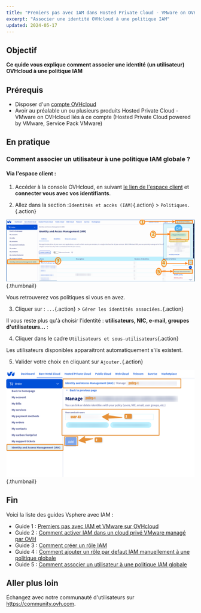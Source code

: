 ```yaml
---
title: "Premiers pas avec IAM dans Hosted Private Cloud - VMware on OVHcloud"
excerpt: "Associer une identité OVHcloud à une politique IAM"
updated: 2024-05-17
---
```


## Objectif
**Ce quide vous explique comment associer une identité (un utilisateur) OVHcloud à une politique IAM**

## Prérequis
- Disposer d'un [compte OVHcloud](/pages/account_and_service_management/account_information/ovhcloud-account-creation)
- Avoir au préalable un ou plusieurs produits Hosted Private Cloud - VMware on OVHcloud liés à ce compte (Hosted Private Cloud powered by VMware, Service Pack VMware)

## En pratique

### Comment associer un utilisateur à une politique IAM globale ?

#### Via l'espace client :

1. Accéder à la console OVHcloud, en suivant [le lien de l'espace client](/links/manager) et **connecter vous avec vos identifiants**.

2. Allez dans la section :`Identités et accès (IAM)`{.action} > `Politiques.`{.action}

![IAM USER POLICY](images/iam_user_policy_4.png){.thumbnail}

Vous retrouverez vos politiques si vous en avez.

3. Cliquer sur : `...`{.action} > `Gérer les identités associées.`{.action}

Il vous reste plus qu'à choisir l'identité : **utilisateurs, NIC, e-mail, groupes d'utilisateurs...** :

4. Cliquer dans le cadre `Utilisateurs et sous-utilisateurs`{.action} 

Les utilisateurs disponibles apparaitront automatiquement s'ils existent.

5. Valider votre choix en cliquant sur `Ajouter.`{.action}

![IAM user policy](images/iam_user_policy_3.png){.thumbnail}

## Fin

Voici la liste des guides Vsphere avec IAM : 
- Guide 1 : [Premiers pas avec IAM et VMware sur OVHcloud](/pages/hosted_private_cloud/hosted_private_cloud_powered_by_vmware/vmware_iam_getting_started)
- Guide 2 : [Comment activer IAM dans un cloud privé VMware managé par OVH](/pages/hosted_private_cloud/hosted_private_cloud_powered_by_vmware/vmware_iam_activation)
- Guide 3 : [Comment créer un rôle IAM](/pages/hosted_private_cloud/hosted_private_cloud_powered_by_vmware/vmware_iam_role)
- Guide 4 : [Comment ajouter un rôle par defaut IAM manuellement à une politique globale](/pages/hosted_private_cloud/hosted_private_cloud_powered_by_vmware/vmware_iam_role_policy)
- Guide 5 : [Comment associer un utilisateur à une politique IAM globale](/pages/hosted_private_cloud/hosted_private_cloud_powered_by_vmware/vmware_iam_user_policy)

## Aller plus loin

Échangez avec notre communauté d'utilisateurs sur <https://community.ovh.com>.


